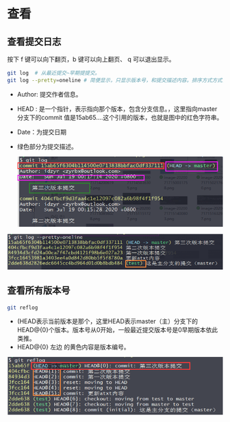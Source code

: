 # 查看

## 查看提交日志

按下 f 键可以向下翻页，b 键可以向上翻页、 q 可以退出显示。

```bash
git log  # 从最近提交~早期提提交。
git log --pretty=oneline # 简便显示，只显示版本号，和提交描述内容。排序方式方式同上。个命令，会显示另一个分支提交日志。
```

- Author: 提交作者信息。

- HEAD : 是一个指针，表示指向那个版本，包含分支信息。，这里指向master分支下的commit 值是15ab65....这个引用的版本，也就是图中的红色字符串。

- Date：为提交日期

- 绿色部分为提交描述。

  ![image-20200719003320821](check-images/image-20200719003320821-165010932444119.png)



![image-20200719003713984](check-images/image-20200719003713984-165010938150320.png)

## 查看所有版本号

````bash
git reflog
````



- (HEAD表示当前版本是那个，这里HEAD表示master（主）分支下的 HEAD@{0}个版本。版本号从0开始，一般最近提交版本号是0早期版本依此类推。
- HEAD@{0} 左边 的黄色内容是版本编号。

![image-20200719004159245](check-images/image-20200719004159245-165010946318321.png)











